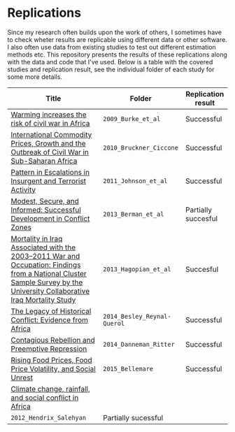 # Replications

Since my research often builds upon the work of others, I sometimes have to check wheter results are replicable using different data or other software. 
I also often use data from existing studies to test out different estimation methods etc. 
This repository presents the results of these replications along with the data and code that I've used. 
Below is a table with the covered studies and replication result, see the individual folder of each study for some more details. 


Title | Folder | Replication result
---|---------|-------
[Warming increases the risk of civil war in Africa](http://www.pnas.org/content/106/49/20670)|`2009_Burke_et_al`|Successful
[International Commodity Prices, Growth and the Outbreak of Civil War in Sub-Saharan Africa](http://onlinelibrary.wiley.com/doi/10.1111/j.1468-0297.2010.02353.x/abstract)|`2010_Bruckner_Ciccone`|Successful
[Pattern in Escalations in Insurgent and Terrorist Activity](http://www.sciencemag.org/content/333/6038/81.abstract)|`2011_Johnson_et_al`|Successful
[Modest, Secure, and Informed: Successful Development in Conflict Zones](https://www.aeaweb.org/articles.php?doi=10.1257/aer.103.3.512)|`2013_Berman_et_al`|Partially succesful
[Mortality in Iraq Associated with the 2003–2011 War and Occupation: Findings from a National Cluster Sample Survey by the University Collaborative Iraq Mortality Study](http://www.plosmedicine.org/article/info%3Adoi%2F10.1371%2Fjournal.pmed.1001533)|`2013_Hagopian_et_al`|Succesful
[The Legacy of Historical Conflict: Evidence from Africa](http://dx.doi.org/10.1017/S0003055414000161)|`2014_Besley_Reynal-Querol`|Successful
[Contagious Rebellion and Preemptive Repression](http://jcr.sagepub.com/content/58/2/254.abstract)|`2014_Danneman_Ritter`| Successful
[Rising Food Prices, Food Price Volatility, and Social Unrest](http://ajae.oxfordjournals.org/content/97/1/1) | `2015_Bellemare` | Successful
[Climate change, rainfall, and social conflict in Africa](http://jpr.sagepub.com/content/49/1/35.abstract) |
`2012_Hendrix_Salehyan` | Partially sucessful




